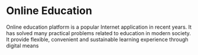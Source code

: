 # Online Education  

Online education platform is a popular Internet application in recent years. It has solved
many practical problems related to education in modern society. It provide flexible,
convenient and sustainable learning experience through digital means



